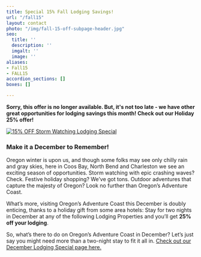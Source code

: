 ```yaml
---
title: Special 15% Fall Lodging Savings!
url: "/fall15"
layout: contact
photo: "/img/fall-15-off-subpage-header.jpg"
seo:
  title: ''
  description: ''
  imgalt: ''
  image: ''
aliases:
- Fall15
- FALL15
accordion_sections: []
boxes: []

---
```

**Sorry, this offer is no longer available. But, it's not too late - we have other great opportunities for lodging savings this month! Check out our Holiday 25% offer!**

[![15% OFF Storm Watching Lodging Special](/img/holiday25-special-lodging-695-wide.jpg)](/holiday25)

### Make it a December to Remember!

Oregon winter is upon us, and though some folks may see only chilly rain and gray skies, here in Coos Bay, North Bend and Charleston we see an exciting season of opportunities. Storm watching with epic crashing waves? Check. Festive holiday shopping? We’ve got tons. Outdoor adventures that capture the majesty of Oregon? Look no further than Oregon’s Adventure Coast.

What’s more, visiting Oregon’s Adventure Coast this December is doubly enticing, thanks to a holiday gift from some area hotels: Stay for two nights in December at any of the following Lodging Properties and you’ll get **25% off your lodging**.

So, what’s there to do on Oregon’s Adventure Coast in December? Let’s just say you might need more than a two-night stay to fit it all in. [Check out our December Lodging Special page here. ](/holiday25 "Save 25% Off December Lodging Special")